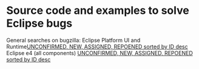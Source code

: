 # Source code and examples to solve Eclipse bugs

General searches on bugzilla: 
Eclipse Platform UI and Runtime[UNCONFIRMED, NEW, ASSIGNED, REPOENED sorted by ID desc](https://bugs.eclipse.org/bugs/buglist.cgi?bug_status=UNCONFIRMED&bug_status=NEW&bug_status=ASSIGNED&bug_status=REOPENED&classification=Eclipse&component=Runtime&component=UI&order=bug_id%20DESC&product=Platform&query_based_on=&query_format=advanced)
Eclipse e4 (all components) [UNCONFIRMED, NEW, ASSIGNED, REPOENED sorted by ID desc](https://bugs.eclipse.org/bugs/buglist.cgi?bug_status=UNCONFIRMED&bug_status=NEW&bug_status=ASSIGNED&bug_status=REOPENED&classification=Eclipse&component=UI&order=bug_id%20DESC&product=e4&query_based_on=&query_format=advanced)
